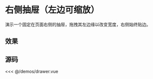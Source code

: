 # 右侧抽屉（左边可缩放）

演示一个固定在页面右侧的抽屉，拖拽其左边缘以改变宽度，右侧始终贴边。

## 效果

<ClientOnly>
  <DemoDrawer></DemoDrawer>
</ClientOnly>

## 源码

<<< @/demos/drawer.vue
